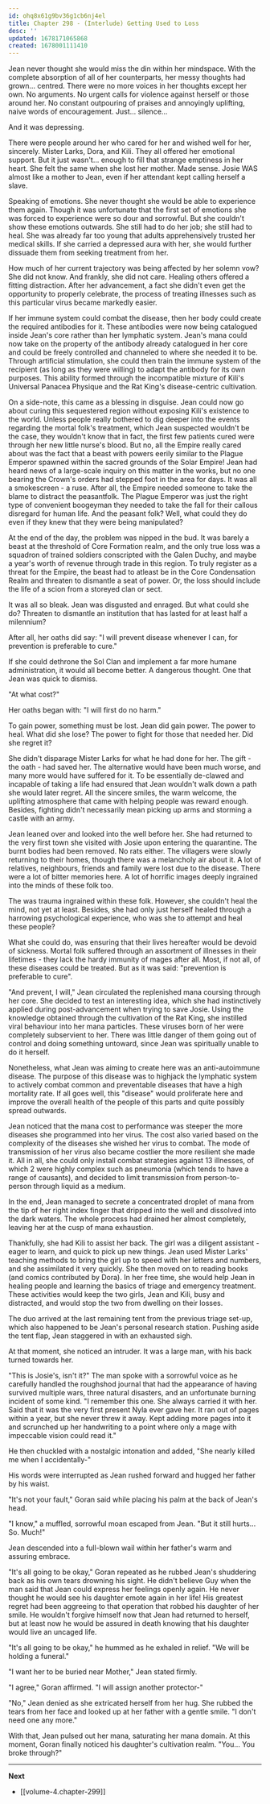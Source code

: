 ```yaml
---
id: ohq8x61g9bv36g1cb6nj4el
title: Chapter 298 - (Interlude) Getting Used to Loss
desc: ''
updated: 1678171065868
created: 1678001111410
---
```


Jean never thought she would miss the din within her mindspace. With the complete absorption of all of her counterparts, her messy thoughts had grown... centred. There were no more voices in her thoughts except her own. No arguments. No urgent calls for violence against herself or those around her. No constant outpouring of praises and annoyingly uplifting, naive words of encouragement. Just... silence...

And it was depressing.

There were people around her who cared for her and wished well for her, sincerely. Mister Larks, Dora, and Kili. They all offered her emotional support. But it just wasn't... enough to fill that strange emptiness in her heart. She felt the same when she lost her mother. Made sense. Josie WAS almost like a mother to Jean, even if her attendant kept calling herself a slave.

Speaking of emotions. She never thought she would be able to experience them again. Though it was unfortunate that the first set of emotions she was forced to experience were so dour and sorrowful. But she couldn't show these emotions outwards. She still had to do her job; she still had to heal. She was already far too young that adults apprehensively trusted her medical skills. If she carried a depressed aura with her, she would further dissuade them from seeking treatment from her.

How much of her current trajectory was being affected by her solemn vow? She did not know. And frankly, she did not care. Healing others offered a fitting distraction. After her advancement, a fact she didn't even get the opportunity to properly celebrate, the process of treating illnesses such as this particular virus became markedly easier.

If her immune system could combat the disease, then her body could create the required antibodies for it. These antibodies were now being catalogued inside Jean's core rather than her lymphatic system. Jean's mana could now take on the property of the antibody already catalogued in her core and could be freely controlled and channeled to where she needed it to be. Through artificial stimulation, she could then train the immune system of the recipient (as long as they were willing) to adapt the antibody for its own purposes. This ability formed through the incompatible mixture of Kili's Universal Panacea Physique and the Rat King's disease-centric cultivation.

On a side-note, this came as a blessing in disguise. Jean could now go about curing this sequestered region without exposing Kili's existence to the world. Unless people really bothered to dig deeper into the events regarding the mortal folk's treatment, which Jean suspected wouldn't be the case, they wouldn't know that in fact, the first few patients cured were through her new little nurse's blood. But no, all the Empire really cared about was the fact that a beast with powers eerily similar to the Plague Emperor spawned within the sacred grounds of the Solar Empire! Jean had heard news of a large-scale inquiry on this matter in the works, but no one bearing the Crown's orders had stepped foot in the area for days. It was all a smokescreen - a ruse. After all, the Empire needed someone to take the blame to distract the peasantfolk. The Plague Emperor was just the right type of convenient boogeyman they needed to take the fall for their callous disregard for human life. And the peasant folk? Well, what could they do even if they knew that they were being manipulated?

At the end of the day, the problem was nipped in the bud. It was barely a beast at the threshold of Core Formation realm, and the only true loss was a squadron of trained soldiers conscripted with the Galen Duchy, and maybe a year's worth of revenue through trade in this region. To truly register as a threat for the Empire, the beast had to atleast be in the Core Condensation Realm and threaten to dismantle a seat of power. Or, the loss should include the life of a scion from a storeyed clan or sect.

It was all so bleak. Jean was disgusted and enraged. But what could she do? Threaten to dismantle an institution that has lasted for at least half a milennium?

After all, her oaths did say: "I will prevent disease whenever I can, for prevention is preferable to cure."

If she could dethrone the Sol Clan and implement a far more humane administration, it would all become better. A dangerous thought. One that Jean was quick to dismiss.

"At what cost?"

Her oaths began with: "I will first do no harm."

To gain power, something must be lost. Jean did gain power. The power to heal. What did she lose? The power to fight for those that needed her. Did she regret it?

She didn't disparage Mister Larks for what he had done for her. The gift - the oath - had saved her. The alternative would have been much worse, and many more would have suffered for it. To be essentially de-clawed and incapable of taking a life had ensured that Jean wouldn't walk down a path she would later regret. All the sincere smiles, the warm welcome, the uplifting atmosphere that came with helping people was reward enough. Besides, fighting didn't necessarily mean picking up arms and storming a castle with an army.

Jean leaned over and looked into the well before her. She had returned to the very first town she visited with Josie upon entering the quarantine. The burnt bodies had been removed. No rats either. The villagers were slowly returning to their homes, though there was a melancholy air about it. A lot of relatives, neighbours, friends and family were lost due to the disease. There were a lot of bitter memories here. A lot of horrific images deeply ingrained into the minds of these folk too.

The was trauma ingrained within these folk. However, she couldn't heal the mind, not yet at least. Besides, she had only just herself healed through a harrowing psychological experience, who was she to attempt and heal these people?

What she could do, was ensuring that their lives hereafter would be devoid of sickness. Mortal folk suffered through an assortment of illnesses in their lifetimes - they lack the hardy immunity of mages after all. Most, if not all, of these diseases could be treated. But as it was said: "prevention is preferable to cure".

"And prevent, I will," Jean circulated the replenished mana coursing through her core. She decided to test an interesting idea, which she had instinctively applied during post-advancement when trying to save Josie. Using the knowledge obtained through the cultivation of the Rat King, she instilled viral behaviour into her mana particles. These viruses born of her were completely subservient to her. There was little danger of them going out of control and doing something untoward, since Jean was spiritually unable to do it herself.

Nonetheless, what Jean was aiming to create here was an anti-autoimmune disease. The purpose of this disease was to highjack the lymphatic system to actively combat common and preventable diseases that have a high mortality rate. If all goes well, this "disease" would proliferate here and improve the overall health of the people of this parts and quite possibly spread outwards.

Jean noticed that the mana cost to performance was steeper the more diseases she programmed into her virus. The cost also varied based on the complexity of the diseases she wished her virus to combat. The mode of transmission of her virus also became costlier the more resilient she made it. All in all, she could only install combat strategies against 13 illnesses, of which 2 were highly complex such as pneumonia (which tends to have a range of causants), and decided to limit transmission from person-to-person through liquid as a medium.

In the end, Jean managed to secrete a concentrated droplet of mana from the tip of her right index finger that dripped into the well and dissolved into the dark waters. The whole process had drained her almost completely, leaving her at the cusp of mana exhaustion.

Thankfully, she had Kili to assist her back. The girl was a diligent assistant - eager to learn, and quick to pick up new things. Jean used Mister Larks' teaching methods to bring the girl up to speed with her letters and numbers, and she assimilated it very quickly. She then moved on to reading books (and comics contributed by Dora). In her free time, she would help Jean in healing people and learning the basics of triage and emergency treatment. These activities would keep the two girls, Jean and Kili, busy and distracted, and would stop the two from dwelling on their losses.

The duo arrived at the last remaining tent from the previous triage set-up, which also happened to be Jean's personal research station. Pushing aside the tent flap, Jean staggered in with an exhausted sigh.

At that moment, she noticed an intruder. It was a large man, with his back turned towards her.

"This is Josie's, isn't it?" The man spoke with a sorrowful voice as he carefully handled the roughshod journal that had the appearance of having survived multiple wars, three natural disasters, and an unfortunate burning incident of some kind. "I remember this one. She always carried it with her. Said that it was the very first present Nyla ever gave her. It ran out of pages within a year, but she never threw it away. Kept adding more pages into it and scrunched up her handwriting to a point where only a mage with impeccable vision could read it."

He then chuckled with a nostalgic intonation and added, "She nearly killed me when I accidentally-"

His words were interrupted as Jean rushed forward and hugged her father by his waist.

"It's not your fault," Goran said while placing his palm at the back of Jean's head.

"I know," a muffled, sorrowful moan escaped from Jean. "But it still hurts... So. Much!"

Jean descended into a full-blown wail within her father's warm and assuring embrace.

"It's all going to be okay," Goran repeated as he rubbed Jean's shuddering back as his own tears drowning his sight. He didn't believe Guy when the man said that Jean could express her feelings openly again. He never thought he would see his daughter emote again in her life! His greatest regret had been aggreeing to that operation that robbed his daughter of her smile. He wouldn't forgive himself now that Jean had returned to herself, but at least now he would be assured in death knowing that his daughter would live an uncaged life.

"It's all going to be okay," he hummed as he exhaled in relief. "We will be holding a funeral."

"I want her to be buried near Mother," Jean stated firmly.

"I agree," Goran affirmed. "I will assign another protector-"

"No," Jean denied as she extricated herself from her hug. She rubbed the tears from her face and looked up at her father with a gentle smile. "I don't need one any more."

With that, Jean pulsed out her mana, saturating her mana domain. At this moment, Goran finally noticed his daughter's cultivation realm. "You... You broke through?"

____

**Next**
* [[volume-4.chapter-299]]